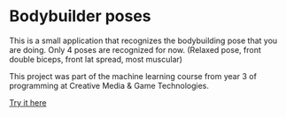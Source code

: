 # Bodybuilder poses
This is a small application that recognizes the bodybuilding pose that you are doing. Only 4 poses are recognized for now. (Relaxed pose, front double biceps, front lat spread, most muscular) 

This project was part of the machine learning course from year 3 of programming at Creative Media & Game Technologies. 

[Try it here](https://ismailyaman.github.io/bodybuilder-poses/)
